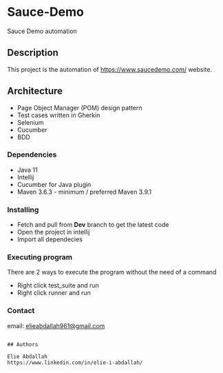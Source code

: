 # Sauce-Demo

Sauce Demo automation

## Description

This project is the automation of https://www.saucedemo.com/ website.

## Architecture
* Page Object Manager (POM) design pattern
* Test cases written in Gherkin
* Selenium
* Cucumber
* BDD

### Dependencies

* Java 11
* Intellij
* Cucumber for Java plugin
* Maven 3.6.3 - minimum / preferred Maven 3.9.1

### Installing

* Fetch and pull from **Dev** branch to get the latest code
* Open the project in intellij
* Import all dependecies

### Executing program

There are 2 ways to execute the program without the need of a command
* Right click test_suite and run
* Right click runner and run 

### Contact
email: elieabdallah961@gmail.com

```

## Authors

Elie Abdallah  
https://www.linkedin.com/in/elie-i-abdallah/

